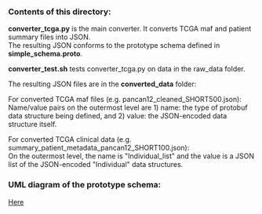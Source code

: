 ### Contents of this directory:

**converter_tcga.py** is the main converter. It converts TCGA maf and patient summary files into JSON.  
The resulting JSON conforms to the prototype schema defined in **simple_schema.proto**.

**converter_test.sh** tests converter_tcga.py on data in the raw_data folder.

The resulting JSON files are in the **converted_data** folder:

For converted TCGA maf files (e.g. pancan12_cleaned_SHORT500.json):  
Name/value pairs on the outermost level are 1) name: the type of protobuf data structure being defined, and 2) value: the JSON-encoded data structure itself.

For converted TCGA clinical data (e.g. summary_patient_metadata_pancan12_SHORT100.json):  
On the outermost level, the name is "Individual_list" and the value is a JSON list of the JSON-encoded "Individual" data structures.

### UML diagram of the prototype schema:

[Here](https://cdn.rawgit.com/bmeg/importers/master/converters/misc/bmeg_example_2016-03-28.svg)